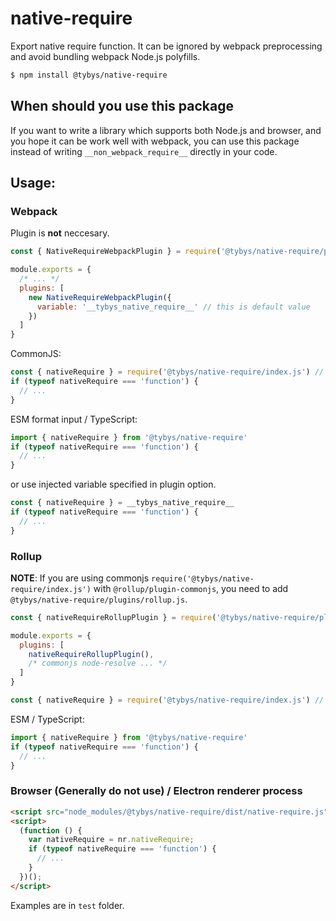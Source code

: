 # native-require

Export native require function. It can be ignored by webpack preprocessing and avoid bundling webpack Node.js polyfills.

``` bash
$ npm install @tybys/native-require
```

## When should you use this package

If you want to write a library which supports both Node.js and browser, and you hope it can be work well with webpack, you can use this package instead of writing `__non_webpack_require__` directly in your code.

## Usage:

### Webpack

Plugin is **not** neccesary.

``` js
const { NativeRequireWebpackPlugin } = require('@tybys/native-require/plugins/webpack.js')

module.exports = {
  /* ... */
  plugins: [
    new NativeRequireWebpackPlugin({
      variable: '__tybys_native_require__' // this is default value
    })
  ]
}
```

CommonJS:

``` js
const { nativeRequire } = require('@tybys/native-require/index.js') // index.js can not be omitted
if (typeof nativeRequire === 'function') {
  // ...
}
```

ESM format input / TypeScript:

``` ts
import { nativeRequire } from '@tybys/native-require'
if (typeof nativeRequire === 'function') {
  // ...
}
```

or use injected variable specified in plugin option.

``` js
const { nativeRequire } = __tybys_native_require__
if (typeof nativeRequire === 'function') {
  // ...
}
```

### Rollup

**NOTE**: If you are using commonjs `require('@tybys/native-require/index.js')` with `@rollup/plugin-commonjs`, you need to add `@tybys/native-require/plugins/rollup.js`.

``` js
const { nativeRequireRollupPlugin } = require('@tybys/native-require/plugins/rollup.js')

module.exports = {
  plugins: [
    nativeRequireRollupPlugin(),
    /* commonjs node-resolve ... */
  ]
}
```

``` js
const { nativeRequire } = require('@tybys/native-require/index.js') // index.js can not be omitted
```

ESM / TypeScript:

``` js
import { nativeRequire } from '@tybys/native-require'
if (typeof nativeRequire === 'function') {
  // ...
}
```

### Browser (Generally do not use) / Electron renderer process

``` html
<script src="node_modules/@tybys/native-require/dist/native-require.js"></script>
<script>
  (function () {
    var nativeRequire = nr.nativeRequire;
    if (typeof nativeRequire === 'function') {
      // ...
    }
  })();
</script>
```

Examples are in `test` folder.
